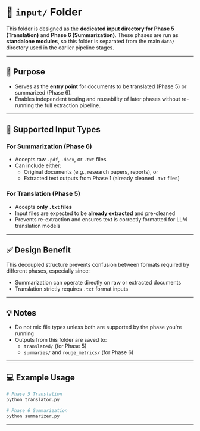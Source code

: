 # 📁 `input/` Folder

This folder is designed as the **dedicated input directory for Phase 5 (Translation)** and **Phase 6 (Summarization)**. These phases are run as **standalone modules**, so this folder is separated from the main `data/` directory used in the earlier pipeline stages.

---

## 🔎 Purpose

- Serves as the **entry point** for documents to be translated (Phase 5) or summarized (Phase 6).
- Enables independent testing and reusability of later phases without re-running the full extraction pipeline.

---

## 🔄 Supported Input Types

### For Summarization (Phase 6)
- Accepts raw `.pdf`, `.docx`, or `.txt` files
- Can include either:
  - Original documents (e.g., research papers, reports), or
  - Extracted text outputs from Phase 1 (already cleaned `.txt` files)

### For Translation (Phase 5)
- Accepts **only `.txt` files**
- Input files are expected to be **already extracted** and pre-cleaned
- Prevents re-extraction and ensures text is correctly formatted for LLM translation models

---

## ✅ Design Benefit

This decoupled structure prevents confusion between formats required by different phases, especially since:
- Summarization can operate directly on raw or extracted documents
- Translation strictly requires `.txt` format inputs

---

## 💡 Notes

- Do not mix file types unless both are supported by the phase you're running
- Outputs from this folder are saved to:
  - `translated/` (for Phase 5)
  - `summaries/` and `rouge_metrics/` (for Phase 6)

---

## 💻 Example Usage

```bash
# Phase 5 Translation
python translator.py 

# Phase 6 Summarization
python summarizer.py 
```

---

